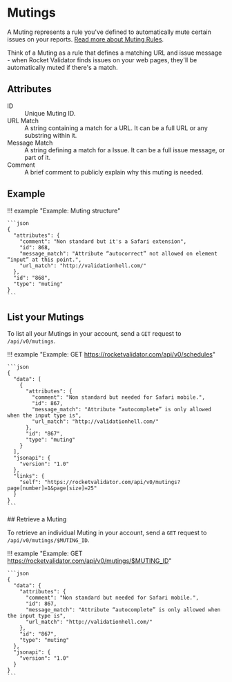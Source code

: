 # Mutings

A Muting represents a rule you've defined to automatically mute certain issues on your reports. <a href="/mutings">Read more about Muting Rules</a>.

Think of a Muting as a rule that defines a matching URL and issue message - when Rocket Validator finds issues on your web pages, they'll be automatically muted if there's a match.

## Attributes


<dl>
  <dt>ID</dt>
  <dd>Unique Muting ID.</dd>

  <dt>URL Match</dt>
  <dd>A string containing a match for a URL. It can be a full URL or any substring within it.</dd>  

  <dt>Message Match</dt>
  <dd>A string defining a match for a Issue. It can be a full issue message, or part of it.</dd>

  <dt>Comment</dt>
  <dd>A brief comment to publicly explain why this muting is needed.</dd>
</dl>


## Example

!!! example "Example: Muting structure"

    ```json
    {
      "attributes": {
        "comment": "Non standard but it's a Safari extension",
        "id": 868,
        "message_match": "Attribute “autocorrect” not allowed on element “input” at this point.",
        "url_match": "http://validationhell.com/"
      },
      "id": "868",
      "type": "muting"
    }
    ```

## List your Mutings

To list all your Mutings in your account, send a `GET` request to `/api/v0/mutings`.

!!! example "Example: GET https://rocketvalidator.com/api/v0/schedules"

    ```json
    {
      "data": [
        {
          "attributes": {
            "comment": "Non standard but needed for Safari mobile.",
            "id": 867,
            "message_match": "Attribute “autocomplete” is only allowed when the input type is",
            "url_match": "http://validationhell.com/"
          },
          "id": "867",
          "type": "muting"
        }
      ],
      "jsonapi": {
        "version": "1.0"
      },
      "links": {
        "self": "https://rocketvalidator.com/api/v0/mutings?page[number]=1&page[size]=25"
      }
    }
    ```

## Retrieve a Muting

To retrieve an individual Muting in your account, send a `GET` request to `/api/v0/mutings/$MUTING_ID`.

!!! example "Example: GET https://rocketvalidator.com/api/v0/mutings/$MUTING_ID"

    ```json
    {
      "data": {
        "attributes": {
          "comment": "Non standard but needed for Safari mobile.",
          "id": 867,
          "message_match": "Attribute “autocomplete” is only allowed when the input type is",
          "url_match": "http://validationhell.com/"
        },
        "id": "867",
        "type": "muting"
      },
      "jsonapi": {
        "version": "1.0"
      }
    }
    ```
